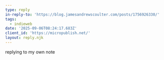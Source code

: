 ```yaml
---
type: reply
in-reply-to: 'https://blog.jamesandrewscoulter.com/posts/1756926330/'
tags:
  - indieweb
date: '2025-09-06T08:24:17.683Z'
client_id: 'https://micropublish.net/'
layout: reply.njk
---
```

replying to my own note
